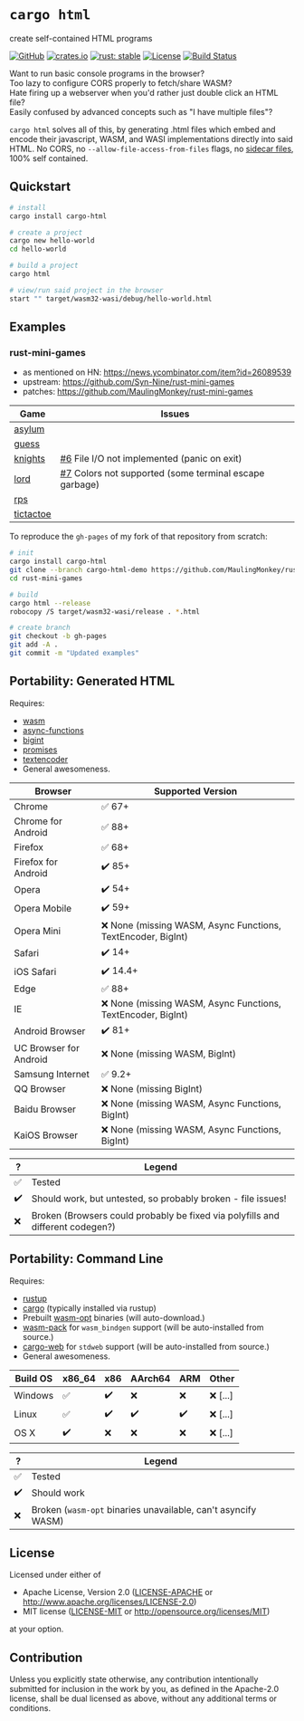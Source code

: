 # `cargo html`

create self-contained HTML programs

[![GitHub](https://img.shields.io/github/stars/MaulingMonkey/cargo-html.svg?label=GitHub&style=social)](https://github.com/MaulingMonkey/cargo-html)
[![crates.io](https://img.shields.io/crates/v/cargo-html.svg)](https://crates.io/crates/cargo-html)
[![rust: stable](https://img.shields.io/badge/rust-stable-yellow.svg)](https://gist.github.com/MaulingMonkey/c81a9f18811079f19326dac4daa5a359#minimum-supported-rust-versions-msrv)
[![License](https://img.shields.io/crates/l/cargo_html.svg)](https://github.com/MaulingMonkey/cargo-html)
[![Build Status](https://github.com/MaulingMonkey/cargo-html/workflows/Rust/badge.svg)](https://github.com/MaulingMonkey/cargo-html/actions?query=workflow%3Arust)


Want to run basic console programs in the browser?<br>
Too lazy to configure CORS properly to fetch/share WASM?<br>
Hate firing up a webserver when you'd rather just double click an HTML file?<br>
Easily confused by advanced concepts such as "I have multiple files"?<br>

`cargo html` solves all of this, by generating .html files which embed and encode their javascript, WASM, and WASI implementations directly into said HTML.  No CORS, no `--allow-file-access-from-files` flags, no [sidecar files](https://en.wikipedia.org/wiki/Sidecar_file), 100% self contained.



<h2 name="quickstart">Quickstart</h2>

```sh
# install
cargo install cargo-html

# create a project
cargo new hello-world
cd hello-world

# build a project
cargo html

# view/run said project in the browser
start "" target/wasm32-wasi/debug/hello-world.html
```



<h2 name="examples">Examples</h2>

### rust-mini-games

* as mentioned on HN: https://news.ycombinator.com/item?id=26089539
* upstream: https://github.com/Syn-Nine/rust-mini-games
* patches:  https://github.com/MaulingMonkey/rust-mini-games

| Game | Issues |
| ---- | ------ |
| [asylum](https://maulingmonkey.com/rust-mini-games/asylum.html)
| [guess](https://maulingmonkey.com/rust-mini-games/guess.html)
| [knights](https://maulingmonkey.com/rust-mini-games/knights.html) | [#6](https://github.com/MaulingMonkey/cargo-html/issues/6) File I/O not implemented (panic on exit)
| [lord](https://maulingmonkey.com/rust-mini-games/lord.html)       | [#7](https://github.com/MaulingMonkey/cargo-html/issues/7) Colors not supported (some terminal escape garbage)
| [rps](https://maulingmonkey.com/rust-mini-games/rps.html)
| [tictactoe](https://maulingmonkey.com/rust-mini-games/tictactoe.html)

To reproduce the `gh-pages` of my fork of that repository from scratch:
```sh
# init
cargo install cargo-html
git clone --branch cargo-html-demo https://github.com/MaulingMonkey/rust-mini-games
cd rust-mini-games

# build
cargo html --release
robocopy /S target/wasm32-wasi/release . *.html

# create branch
git checkout -b gh-pages
git add -A .
git commit -m "Updated examples"
```



<h2 name="portability-generated-html">Portability: Generated HTML</h2>

Requires:
* [wasm](https://caniuse.com/wasm)
* [async-functions](https://caniuse.com/async-functions)
* [bigint](https://caniuse.com/bigint)
* [promises](https://caniuse.com/promises)
* [textencoder](https://caniuse.com/textencoder)
* General awesomeness.

| Browser               | Supported Version |
| -----------------     | ----------------- |
| Chrome                | ✅ 67+
| Chrome for Android    | ✅ 88+
| Firefox               | ✅ 68+
| Firefox for Android   | ✔️ 85+
| Opera                 | ✔️ 54+
| Opera Mobile          | ✔️ 59+
| Opera Mini            | ❌ None (missing WASM, Async Functions, TextEncoder, BigInt)
| Safari                | ✔️ 14+
| iOS Safari            | ✔️ 14.4+
| Edge                  | ✅ 88+
| IE                    | ❌ None (missing WASM, Async Functions, TextEncoder, BigInt)
| Android Browser       | ✔️ 81+
| UC Browser for Android| ❌ None (missing WASM, BigInt)
| Samsung Internet      | ✅ 9.2+
| QQ Browser            | ❌ None (missing BigInt)
| Baidu Browser         | ❌ None (missing WASM, Async Functions, BigInt)
| KaiOS Browser         | ❌ None (missing WASM, Async Functions, BigInt)

| ?     | Legend    |
| ----- | --------- |
| ✅    | Tested
| ✔️    | Should work, but untested, so probably broken - file issues!
| ❌    | Broken (Browsers could probably be fixed via polyfills and different codegen?)



<h2 name="portability-command-line">Portability: Command Line</h2>

Requires:
* [rustup](https://rustup.rs/)
* [cargo](https://github.com/rust-lang/cargo) (typically installed via rustup)
* Prebuilt [wasm-opt](https://github.com/WebAssembly/binaryen/releases) binaries (will auto-download.)
* [wasm-pack](https://github.com/rustwasm/wasm-pack) for `wasm_bindgen` support (will be auto-installed from source.)
* [cargo-web](https://github.com/koute/cargo-web) for `stdweb` support (will be auto-installed from source.)
* General awesomeness.

| Build OS      | x86_64    | x86       | AArch64   | ARM       | Other |
| ------------- | --------- | --------- | --------- | --------- | ----- |
| Windows       | ✅       | ✔️        | ❌       | ❌        | ❌ \[...\]
| Linux         | ✅       | ✔️        | ✔️       | ✔️        | ❌ \[...\]
| OS X          | ✔️       | ❌        | ❌       | ❌        | ❌ \[...\]

| ?     | Legend    |
| ----- | --------- |
| ✅    | Tested
| ✔️    | Should work
| ❌    | Broken (`wasm-opt` binaries unavailable, can't asyncify WASM)



<h2 name="license">License</h2>

Licensed under either of

* Apache License, Version 2.0 ([LICENSE-APACHE](LICENSE-APACHE) or http://www.apache.org/licenses/LICENSE-2.0)
* MIT license ([LICENSE-MIT](LICENSE-MIT) or http://opensource.org/licenses/MIT)

at your option.



<h2 name="contribution">Contribution</h2>

Unless you explicitly state otherwise, any contribution intentionally submitted
for inclusion in the work by you, as defined in the Apache-2.0 license, shall be
dual licensed as above, without any additional terms or conditions.

